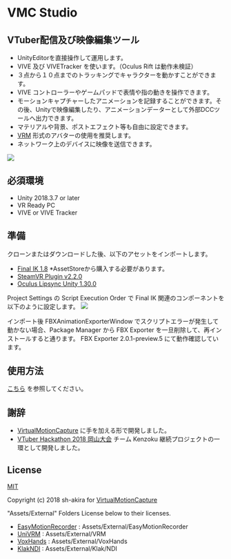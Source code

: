 # VMC Studio

## VTuber配信及び映像編集ツール
- UnityEditorを直接操作して運用します。
- VIVE 及び VIVETracker を使います。（Oculus Rift は動作未検証）
- ３点から１０点までのトラッキングでキャラクターを動かすことができます。
- VIVE コントローラーやゲームパッドで表情や指の動きを操作できます。
- モーションキャプチャーしたアニメーションを記録することができます。その後、Unityで映像編集したり、アニメーションデーターとして外部DCCツールへ出力できます。
- マテリアルや背景、ポストエフェクト等も自由に設定できます。
- [VRM] 形式のアバターの使用を推奨します。
- ネットワーク上のデバイスに映像を送信できます。


![](https://imgur.com/7e25AUK.png)

## 必須環境
- Unity 2018.3.7 or later
- VR Ready PC
- VIVE or VIVE Tracker

## 準備

クローンまたはダウンロードした後、以下のアセットをインポートします。

- [Final IK 1.8](https://assetstore.unity.com/packages/tools/animation/final-ik-14290) *AssetStoreから購入する必要があります。
- [SteamVR Plugin v2.2.0](https://assetstore.unity.com/packages/tools/integration/steamvr-plugin-32647)
- [Oculus Lipsync Unity 1.30.0](https://developer.oculus.com/downloads/package/oculus-lipsync-unity/)

Project Settings の Script Execution Order で Final IK 関連のコンポーネントを以下のように設定します。
![](https://imgur.com/IP16UCK.png)

インポート後 FBXAnimationExporterWindow でスクリプトエラーが発生して動かない場合、Package Manager から FBX Exporter を一旦削除して、再インストールすると通ります。
FBX Exporter 2.0.1-preview.5 にて動作確認しています。

## 使用方法

[こちら](https://you-ri.github.io/VMCStudio/) を参照してください。

## 謝辞
- [VirtualMotionCapture] に手を加える形で開発しました。
- [VTuber Hackathon 2018 岡山大会](http://www.creatorsprime.co.jp/vth2018/web.html) チーム Kenzoku 継続プロジェクトの一環として開発しました。

## License

[MIT](LICENSE)

Copyright (c) 2018 sh-akira for [VirtualMotionCapture](https://github.com/sh-akira/VirtualMotionCapture)

"Assets/External" Folders License below to their licenses.

- [EasyMotionRecorder] : Assets/External/EasyMotionRecorder
- [UniVRM](https://github.com/dwango/UniVRM) : Assets/External/VRM
- [VoxHands] : Assets/External/VoxHands
- [KlakNDI] : Assets/External/Klak/NDI


[NDI]: http://ndi.newtek.com/

[VirtualMotionCapture]: https://sh-akira.github.io/VirtualMotionCapture/

[VRM]: https://dwango.github.io/vrm/

[FBXExporter]: https://docs.unity3d.com/Packages/com.unity.formats.fbx@2.0/manual/index.html

[EasyMotionRecorder]: https://github.com/duo-inc/EasyMotionRecorder

[UnityRecorder]: https://assetstore.unity.com/packages/essentials/unity-recorder-94079

[VoxHands]: https://github.com/hiroki-o/VoxHands

[KlakNDI]: https://github.com/keijiro/KlakNDI

[OBS Studio]: https://obsproject.com/ja
